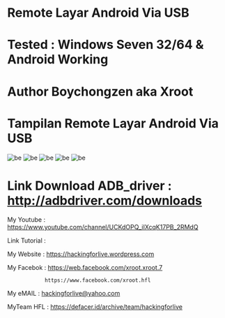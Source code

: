 # Remote Layar Android Via USB

# Tested : Windows Seven 32/64 & Android Working

# Author Boychongzen aka Xroot

# Tampilan Remote Layar Android Via USB
![be](https://raw.githubusercontent.com/boychongzen18/Remote-Android-Via-USB/master/android.jpg)
![be](https://raw.githubusercontent.com/boychongzen18/Remote-Android-Via-USB/master/laptop.jpg)
![be](https://raw.githubusercontent.com/boychongzen18/Remote-Android-Via-USB/master/laptop1.jpg)
![be](https://raw.githubusercontent.com/boychongzen18/Remote-Android-Via-USB/master/laptop2.jpg)
![be](https://raw.githubusercontent.com/boychongzen18/Remote-Android-Via-USB/master/laptop3.jpg)
# Link Download ADB_driver : http://adbdriver.com/downloads

My Youtube    : https://www.youtube.com/channel/UCKdOPQ_iIXcqK17PB_2RMdQ

Link Tutorial : 

My Website    : https://hackingforlive.wordpress.com

My Facebok    : https://web.facebook.com/xroot.xroot.7

                https://www.facebook.com/xroot.hfl

My eMAIL      : hackingforlive@yahoo.com

MyTeam HFL    : https://defacer.id/archive/team/hackingforlive
